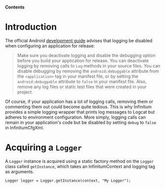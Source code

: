 **Contents**


# Introduction #

The official Android [development guide](http://developer.android.com/guide/publishing/preparing.html#publishing-configure) advises that logging be disabled when configuring an application for release:

> Make sure you deactivate logging and disable the debugging option before
> you build your application for release. You can deactivate logging by
> removing calls to `Log` methods in your source files. You can disable
> debugging by removing the `android:debuggable` attribute from the
> `<application>` tag in your manifest file, or by setting the
> `android:debuggable` attribute to `false` in your manifest file. Also, remove
> any log files or static test files that were created in your project.

Of course, if your application has a lot of logging calls, removing them or commenting them out could become quite tedious. This is why Infinitum provides a simple logging wrapper that prints log messages to Logcat but adheres to environment configuration. More simply, logging calls can remain in your application's code but be disabled by setting `debug` to `false` in InfinitumCfgXml.

# Acquiring a `Logger` #

A `Logger` instance is acquired using a static factory method on the `Logger` class called `getInstance`, which takes an InfinitumContext and  logging tag as arguments.

```
Logger logger = Logger.getInstance(context, "My Logger");
```
